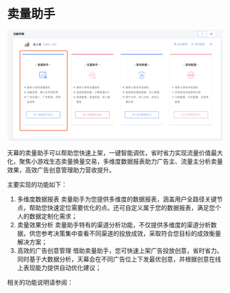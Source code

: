 # 卖量助手

![](../.gitbook/assets/image%20%2879%29.png)

天幕的卖量助手可以帮助您快速上架，一键智能调优，省时省力实现流量价值最大化，聚焦小游戏生态卖量换量交易，多维度数据报表助力广告主、流量主分析卖量效果，高效广告创意管理助力营收提升。

主要实现的功能如下：

1. 多维度数据报表 卖量助手为您提供多维度的数据报表，涵盖用户全路径关键节点，帮助您快速定位需要优化的点。还可自定义属于您的数据报表，满足您个人的数据定制化需求；
2. 卖量效果分析 卖量助手特有的渠道分析功能，不仅提供多维度的渠道分析数据，供您参考决策集中查看不同渠道的投放成效，采取符合您目标的成效衡量解决方案；
3. 高效的广告创意管理 借助卖量助手，您可快速上架广告投放创意，省时省力。同时基于大数据分析，天幕会在不同广告位上下发最优创意，并根据创意在线上表现能力提供自动优化建议；

相关的功能说明请参阅：



